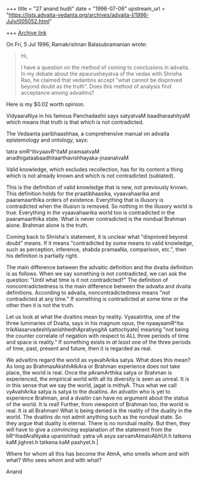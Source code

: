+++
title = "27 anand hudli"
date = "1996-07-06"
upstream_url = "https://lists.advaita-vedanta.org/archives/advaita-l/1996-July/005052.html"

+++
[Archive link](https://lists.advaita-vedanta.org/archives/advaita-l/1996-July/005052.html)

On Fri, 5 Jul 1996, Ramakrishnan Balasubramanian wrote:

> Hi,
>
> I have a question on the method of coming to conclusions in advaita. In my
> debate about the apaurusheyatva of the vedas with Shrisha Rao, he claimed that
> vedantins accept "what cannot be disproved beyond doubt as the truth". Does
> this method of analysis find acceptance among advaitins?
>
  Here is my $0.02 worth opinion.

  VidyaaraNya in his famous Panchadashii says satyatvaM baadharaahityaM
   which means that truth is that which  is not contradicted.

  The Vedaanta paribhaashhaa, a comprehensive manual on advaita
  epistemology and ontology, says:

  tatra smR^itivyaavR^itaM pramaatvaM
 anadhigataabaadhitaarthavishhayaka-jnaanatvaM

  Valid knowledge, which excludes recollection, has for its content a
  thing which is not already known and which is not contradicted
  (sublated).

  This is the definition of valid knowledge that is new, not previously
  known. This definition holds for the praatibhaasika, vyaavahaarika and
   paaramaarthika orders of existence. Everything that is illusory  is
  contradicted when the illusion is removed. So nothing in the illusory
  world is true. Everything in the vyaavahaarika world too is
  contradicted in the paaramaarthika state. What is never contradicted
  is the nondual Brahman alone. Brahman alone is the truth.

  Coming back to Shrisha's statement, it is unclear what "disproved
  beyond doubt" means. If it means "contradicted by some means to
  valid knowledge, such as perception, inference, shabda pramaaNa,
  comparison, etc.", then his definition is partially right.

  The main difference between the advaitic definition and the dvaita
  definition is as follows. When we say something is not contradicted,
  we can ask the question: "Until what time is it not contradicted?"
  The definition of noncontradictedness is the main difference between
  the advaita and dvaita definitions. According to advaita,
  noncontradictedness means "not contradicted at any time." If something
  is contradicted at some time or the other then it is not the truth.

 Let us look at what the dvaitins mean by reality.
 Vyasatirtha, one of the three luminaries of Dvaita, says in his magnum opus,
  the nyaayaamR^ita:
   trikAlasarvadeshIyanishhedhApratiyogitA sattochyate| meaning
   "not being the counter correlate of negation with respect to ALL
    three periods of time and space is reality." If something
   exists in *at least* one of the three periods of time, past, present and
  future, then it is regarded as real.

  We advaitins regard the world as vyavahArika satya. What does this
 mean? As long as BrahmasAkshhAtkAra or Brahman experience does not
 take place, the world is real. Once the pAramArthika satya or Brahman
 is experienced, the empirical world with all its diversity is seen as
 unreal. It is in this sense that we say the world, jagat  is mithyA.
 Thus what we call vyAvahArika satya is satya to the dvaitins.
 An advaitin who is yet to experience
 Brahman, and a dvaitin can have no argument about the status of the
 world. It is real! Further, from  viewpoint of Brahman too,
 the world is real. It is all Brahman! What is being denied is the
  reality of the duality in the world.
 The dvaitins do not admit anything such as the nondual state. So they
 argue that duality is eternal. There is no nondual reality. But then,
 they will have to give a *convincing* explanation of the statement
 from the bR^ihadAraNyaka upanishhad:
 yatra vA asya sarvamAtmaivAbhUt.h tatkena kaM jighret.h tatkena
 kaM pashyet.h |

 Where for whom all this has become the AtmA, who smells whom and with
 what? Who sees whom and with what?

 Anand

